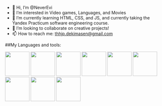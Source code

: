 
- 👋 Hi, I’m @NeverEvi
- 👀 I’m interested in Video games, Languages, and Movies
- 🌱 I’m currently learning HTML, CSS, and JS, and currently taking the Yandex Practicum software engineering course.
- 💞️ I’m looking to collaborate on creative projects!
- 📫 How to reach me: thhjp.dekimasen@gmail.com

##My Languages and tools:  

<img src="https://user-images.githubusercontent.com/113251601/234358163-7d727c85-be96-4e69-bc53-4f231a69c746.svg" width="80" height="80">
<img src="https://user-images.githubusercontent.com/113251601/199766991-c12521e5-d055-4734-b623-c1a50eaa1a9f.png" width="80" height="80">
<img src="https://user-images.githubusercontent.com/113251601/199765202-053bc301-c08b-4a5a-ba90-bf607e5d6281.png" width="80" height="80">
<img src="https://user-images.githubusercontent.com/113251601/199769576-767028ed-285f-4650-8d28-36a067237020.png" width="80" height="80">
<img src="https://user-images.githubusercontent.com/113251601/199779639-99403f0b-a7bf-4b0b-9818-9ccce149af87.png" width="80" height="80">
<img src="https://user-images.githubusercontent.com/113251601/199764944-9a9cf7b9-98f3-4378-8af6-c4b4f5fca5d2.png" width="80" height="80">
<img src="https://user-images.githubusercontent.com/113251601/199764095-a747ba65-3143-4dc4-8e46-83afe005a117.png" width="80" height="80">
<img src="https://user-images.githubusercontent.com/113251601/199762720-0f535975-3418-4deb-b71d-3de6d4d0a215.png" width="80" height="80">
<img src="https://user-images.githubusercontent.com/113251601/199769076-eaa146d6-2811-4e66-abda-3c42e9ed7102.png" width="80" height="80">
<!---
NeverEvi/NeverEvi is a ✨ special ✨ repository because its `README.md` (this file) appears on your GitHub profile.
You can click the Preview link to take a look at your changes.
--->
